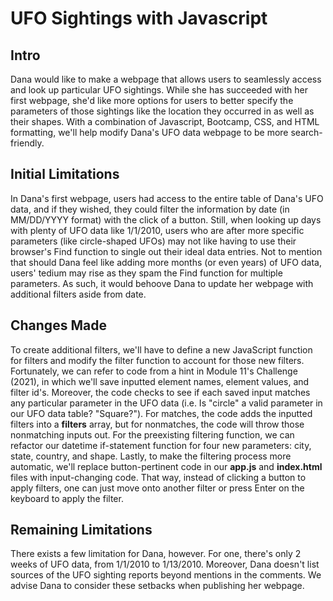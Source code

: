 # UFO Sightings with Javascript

## Intro
Dana would like to make a webpage that allows users to seamlessly access and look up particular UFO sightings. While she has succeeded with her first webpage, she'd like more options for users to better specify the parameters of those sightings like the location they occurred in as well as their shapes. With a combination of Javascript, Bootcamp, CSS, and HTML formatting, we'll help modify Dana's UFO data webpage to be more search-friendly.

## Initial Limitations
In Dana's first webpage, users had access to the entire table of Dana's UFO data, and if they wished, they could filter the information by date (in MM/DD/YYYY format) with the click of a button. Still, when looking up days with plenty of UFO data like 1/1/2010, users who are after more specific parameters (like circle-shaped UFOs) may not like having to use their browser's Find function to single out their ideal data entries. Not to mention
that should Dana feel like adding more months (or even years) of UFO data, users' tedium may rise as they spam the Find function for multiple parameters. As such, it would behoove Dana to update her webpage with additional filters aside from date.

## Changes Made
To create additional filters, we'll have to define a new JavaScript function for filters and modify the filter function to account for those new filters. Fortunately, we can refer to code from a hint in Module 11's Challenge (2021), in which we'll save inputted element names, element values, and filter id's. Moreover, the code checks to see if each saved input matches any particular parameter in the UFO data (i.e. Is "circle" a valid parameter in our UFO data table? "Square?"). For matches, the code adds the inputted filters into a **filters** array, but for nonmatches, the code will throw those nonmatching inputs out. For the preexisting filtering function, we can refactor our datetime if-statement function for four new parameters: city, state, country, and shape. Lastly, to make the filtering process more automatic, we'll replace button-pertinent code in our **app.js** and **index.html** files with input-changing code. That way, instead of clicking a button to apply filters, one can just move onto another filter or press Enter on the keyboard to apply the filter.

## Remaining Limitations
There exists a few limitation for Dana, however. For one, there's only 2 weeks of UFO data, from 1/1/2010 to 1/13/2010. Moreover, Dana doesn't list sources of the UFO sighting reports beyond mentions in the comments. We advise Dana to consider these setbacks when publishing her webpage.
